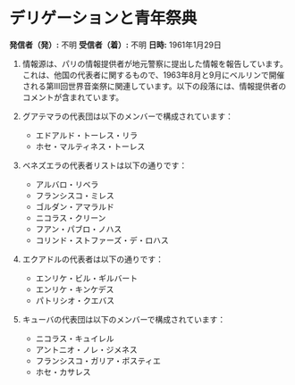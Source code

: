 # デリゲーションと青年祭典

**発信者（発）:** 不明
**受信者（着）:** 不明
**日時:** 1961年1月29日

1. 情報源は、パリの情報提供者が地元警察に提出した情報を報告しています。これは、他国の代表者に関するもので、1963年8月と9月にベルリンで開催される第III回世界音楽祭に関連しています。以下の段落には、情報提供者のコメントが含まれています。

2. グアテマラの代表団は以下のメンバーで構成されています：
   - エドアルド・トーレス・リラ
   - ホセ・マルティネス・トーレス

3. ベネズエラの代表者リストは以下の通りです：
   - アルバロ・リベラ
   - フランシスコ・ミレス
   - ゴルダン・アマラルド
   - ニコラス・クリーン
   - フアン・パブロ・ノハス
   - コリンド・ストファーズ・デ・ロハス

4. エクアドルの代表者は以下の通りです：
   - エンリケ・ビル・ギルバート
   - エンリケ・キンケデス
   - パトリシオ・クエバス

5. キューバの代表団は以下のメンバーで構成されています：
   - ニコラス・キュイレル
   - アントニオ・ノレ・ジメネス
   - フランシスコ・ガリア・ボスティエ
   - ホセ・カサレス